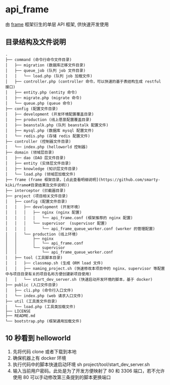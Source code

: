 # api_frame
由 [frame](https://github.com/smarty-kiki/frame#frame) 框架衍生的单层 API 框架, 供快速开发使用

## 目录结构及文件说明

```
.  
├── command (命令行命令文件目录)  
│   ├── migration (数据库迁移文件目录)  
│   ├── queue_job (队列 job 文件目录)  
│   │   └── load.php (队列 job 加载文件)  
│   ├── controller.php (controller 命令，可以快速的基于表结构生成 restful 接口)  
│   ├── entity.php (entity 命令)  
│   ├── migrate.php (migrate 命令)  
│   └── queue.php (queue 命令)  
├── config (配置文件目录)  
│   ├── development (开发环境配置覆盖目录)                               
│   ├── production (线上愿景配置覆盖目录)  
│   ├── beanstalk.php (队列 beanstalk 配置文件)  
│   ├── mysql.php (数据库 mysql 配置文件)  
│   └── redis.php (存储 redis 配置文件)  
├── controller (控制器文件目录)  
│   └── index.php (helloworld 控制器)  
├── domain (领域层目录)  
│   ├── dao (DAO 层文件目录)  
│   ├── entity (实体层文件目录)  
│   ├── knowledge (知识层文件目录)  
│   └── load.php (领域层加载文件)  
├── frame (frame 框架目录，[点此查看明细说明](https://github.com/smarty-kiki/frame#目录结果及文件说明))   
├── interceptor (拦截器目录)  
├── project (项目相关文件目录)  
│   ├── config (配置文件目录)  
│   │   ├── development (开发环境)  
│   │   │   ├── nginx (nginx 配置)  
│   │   │   │   └── api_frame.conf (框架推荐的 nginx 配置)  
│   │   │   └── supervisor  (supervisor 配置)  
│   │   │       └── api_frame_queue_worker.conf (worker 的管理配置)  
│   │   └── production (线上环境)   
│   │       ├── nginx  
│   │       │   └── api_frame.conf  
│   │       └── supervisor  
│   │           └── api_frame_queue_worker.conf  
│   ├── tool (工具脚本目录)  
│   │   ├── classmap.sh (生成 ORM load 文件)  
│   │   ├── naming_project.sh (快速修改本项目中的 nginx、supervisor 等配置中与项目目录有关的项目名称方便创建新项目使用)  
│   │   └── start_dev_server.sh (快速启动开发环境的脚本，基于 docker)  
├── public (入口文件目录)  
│   ├── cli.php (命令行入口文件)  
│   └── index.php (web 请求入口文件)  
├── util (工具类文件目录)  
│   └── load.php (工具类加载文件)  
├── LICENSE  
├── README.md  
└── bootstrap.php (框架通用加载文件)  
```
## 10 秒看到 helloworld

1. 先将代码 clone 或者下载到本地
2. 确保机器上有 docker 环境
3. 执行代码中的脚本快速启动环境 sh project/tool/start_dev_server.sh  
4. 输入当前用户密码。此处是为了开发方便映射了 80 和 3306 端口，若不允许使用 80 可以手动修改第三条提到的脚本更换端口

